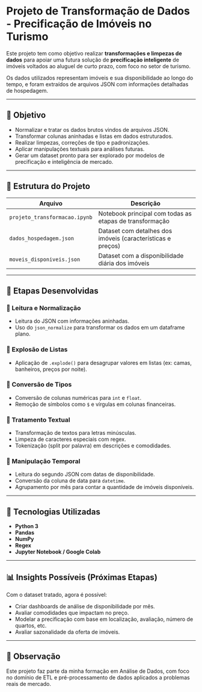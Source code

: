 # Projeto de Transformação de Dados - Precificação de Imóveis no Turismo

Este projeto tem como objetivo realizar **transformações e limpezas de dados** para apoiar uma futura solução de **precificação inteligente** de imóveis voltados ao aluguel de curto prazo, com foco no setor de turismo.

Os dados utilizados representam imóveis e sua disponibilidade ao longo do tempo, e foram extraídos de arquivos JSON com informações detalhadas de hospedagem.

---

## 🎯 Objetivo

- Normalizar e tratar os dados brutos vindos de arquivos JSON.
- Transformar colunas aninhadas e listas em dados estruturados.
- Realizar limpezas, correções de tipo e padronizações.
- Aplicar manipulações textuais para análises futuras.
- Gerar um dataset pronto para ser explorado por modelos de precificação e inteligência de mercado.

---

## 📁 Estrutura do Projeto

| Arquivo                         | Descrição                                                  |
|--------------------------------|-------------------------------------------------------------|
| `projeto_transformacao.ipynb`  | Notebook principal com todas as etapas de transformação     |
| `dados_hospedagem.json`        | Dataset com detalhes dos imóveis (características e preços) |
| `moveis_disponiveis.json`      | Dataset com a disponibilidade diária dos imóveis            |

---

## 🧪 Etapas Desenvolvidas

### 🔹 Leitura e Normalização
- Leitura do JSON com informações aninhadas.
- Uso do `json_normalize` para transformar os dados em um dataframe plano.

### 🔹 Explosão de Listas
- Aplicação de `.explode()` para desagrupar valores em listas (ex: camas, banheiros, preços por noite).

### 🔹 Conversão de Tipos
- Conversão de colunas numéricas para `int` e `float`.
- Remoção de símbolos como `$` e vírgulas em colunas financeiras.

### 🔹 Tratamento Textual
- Transformação de textos para letras minúsculas.
- Limpeza de caracteres especiais com regex.
- Tokenização (split por palavra) em descrições e comodidades.

### 🔹 Manipulação Temporal
- Leitura do segundo JSON com datas de disponibilidade.
- Conversão da coluna de data para `datetime`.
- Agrupamento por mês para contar a quantidade de imóveis disponíveis.

---

## 🔧 Tecnologias Utilizadas

- **Python 3**
- **Pandas**
- **NumPy**
- **Regex**
- **Jupyter Notebook / Google Colab**

---

## 📊 Insights Possíveis (Próximas Etapas)

Com o dataset tratado, agora é possível:
- Criar dashboards de análise de disponibilidade por mês.
- Avaliar comodidades que impactam no preço.
- Modelar a precificação com base em localização, avaliação, número de quartos, etc.
- Avaliar sazonalidade da oferta de imóveis.

---

## 📌 Observação
Este projeto faz parte da minha formação em Análise de Dados, com foco no domínio de ETL e pré-processamento de dados aplicados a problemas reais de mercado.

